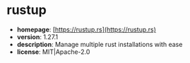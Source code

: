 # rustup

- **homepage**: [https://rustup.rs](https://rustup.rs)
- **version**: 1.27.1
- **description**: Manage multiple rust installations with ease
- **license**: MIT|Apache-2.0

